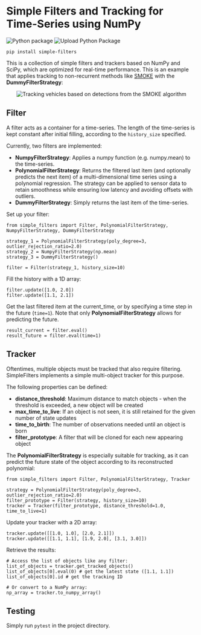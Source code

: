 # Simple Filters and Tracking for Time-Series using NumPy

![Python package](https://github.com/tobias-gp/SimpleFilters/workflows/Python%20package/badge.svg) ![Upload Python Package](https://github.com/tobias-gp/SimpleFilters/workflows/Upload%20Python%20Package/badge.svg)


```
pip install simple-filters
```

This is a collection of simple filters and trackers based on NumPy and SciPy, which are optimized for real-time performance.  This is an example that applies tracking to non-recurrent methods like [SMOKE](https://ieeexplore.ieee.org/document/8730300) with the **DummyFilterStrategy**: 

<div style="text-align:center"><img src="doc/tracking.gif" alt="Tracking vehicles based on detections from the SMOKE algorithm" /></div>

## Filter

A filter acts as a container for a time-series. The length of the time-series is kept constant after initial filling, according to the ```history_size``` specified. 

Currently, two filters are implemented: 
* **NumpyFilterStrategy**: Applies a numpy function (e.g. numpy.mean) to the time-series. 
* **PolynomialFilterStrategy**: Returns the filtered last item (and optionally predicts the next item) of a multi-dimensional time series using a polynomial regression. The strategy can be applied to sensor data to retain smoothness while ensuring low latency and avoiding offsets with outliers. 
* **DummyFilterStrategy**: Simply returns the last item of the time-series. 

Set up your filter: 
```
from simple_filters import Filter, PolynomialFilterStrategy, NumpyFilterStrategy, DummyFilterStrategy

strategy_1 = PolynomialFilterStrategy(poly_degree=3, outlier_rejection_ratio=2.0)
strategy_2 = NumpyFilterStrategy(np.mean)
strategy_3 = DummyFilterStrategy()

filter = Filter(strategy_1, history_size=10)
```

Fill the history with a 1D array: 
```
filter.update([1.0, 2.0])
filter.update([1.1, 2.1])
```

Get the last filtered item at the current_time, or by specifying a time step in the future (```time=1```). Note that only **PolynomialFilterStrategy** allows for predicting the future. 
```
result_current = filter.eval()
result_future = filter.eval(time=1)
```

## Tracker

Oftentimes, multiple objects must be tracked that also require filtering. SimpleFilters implements a simple multi-object tracker for this purpose. 

The following properties can be defined: 
* **distance_threshold**: Maximum distance to match objects - when the threshold is exceeded, a new object will be created 
* **max_time_to_live**: If an object is not seen, it is still retained for the given number of state updates
* **time_to_birth**: The number of observations needed until an object is born 
* **filter_prototype**: A filter that will be cloned for each new appearing object

The **PolynomialFilterStrategy** is especially suitable for tracking, as it can predict the future state of the object according to its reconstructed polynomial: 
```
from simple_filters import Filter, PolynomialFilterStrategy, Tracker

strategy = PolynomialFilterStrategy(poly_degree=3, outlier_rejection_ratio=2.0)
filter_prototype = Filter(strategy, history_size=10)
tracker = Tracker(filter_prototype, distance_threshold=1.0, time_to_live=1)
```

Update your tracker with a 2D array: 
```
tracker.update([[1.0, 1.0], [2.0, 2.1]])
tracker.update([[1.1, 1.1], [1.9, 2.0], [3.1, 3.0]])
```

Retrieve the results: 
```
# Access the list of objects like any filter: 
list_of_objects = tracker.get_tracked_objects() 
list_of_objects[0].eval(0) # get the latest state ([1.1, 1.1])
list_of_objects[0].id # get the tracking ID

# Or convert to a NumPy array: 
np_array = tracker.to_numpy_array()
```

## Testing

Simply run ```pytest``` in the project directory. 
